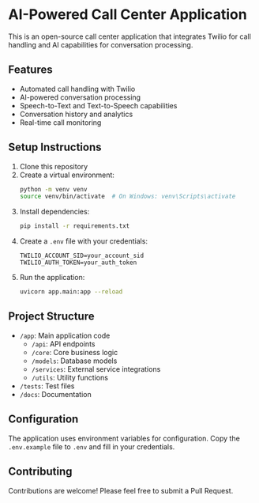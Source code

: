 # AI-Powered Call Center Application

This is an open-source call center application that integrates Twilio for call handling and AI capabilities for conversation processing.

## Features

- Automated call handling with Twilio
- AI-powered conversation processing
- Speech-to-Text and Text-to-Speech capabilities
- Conversation history and analytics
- Real-time call monitoring

## Setup Instructions

1. Clone this repository
2. Create a virtual environment:
   ```bash
   python -m venv venv
   source venv/bin/activate  # On Windows: venv\Scripts\activate
   ```
3. Install dependencies:
   ```bash
   pip install -r requirements.txt
   ```
4. Create a `.env` file with your credentials:
   ```
   TWILIO_ACCOUNT_SID=your_account_sid
   TWILIO_AUTH_TOKEN=your_auth_token
   ```
5. Run the application:
   ```bash
   uvicorn app.main:app --reload
   ```

## Project Structure

- `/app`: Main application code
  - `/api`: API endpoints
  - `/core`: Core business logic
  - `/models`: Database models
  - `/services`: External service integrations
  - `/utils`: Utility functions
- `/tests`: Test files
- `/docs`: Documentation

## Configuration

The application uses environment variables for configuration. Copy the `.env.example` file to `.env` and fill in your credentials.

## Contributing

Contributions are welcome! Please feel free to submit a Pull Request. 